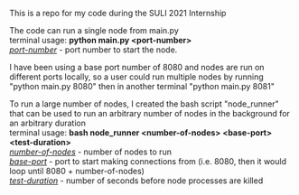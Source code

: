 This is a repo for my code during the SULI 2021 Internship

The code can run a single node from main.py
<br>terminal usage: <b>python main.py \<port-number\></b>
<br><u><i>port-number</u></i> - port number to start the node. 
 
I have been using a base port number of 8080 and nodes are run on different ports locally, so a user could run multiple nodes by running "python main.py 8080" then in another terminal "python main.py 8081"

To run a large number of nodes, I created the bash script "node_runner" that can be used to run an arbitrary number of nodes in the background for an arbitrary duration
<br>terminal usage: <b>bash node_runner \<number-of-nodes\> \<base-port\> \<test-duration\></b>
<br><u><i>number-of-nodes</u></i> - number of nodes to run
<br><u><i>base-port</u></i> - port to start making connections from (i.e. 8080, then it would loop until 8080 + number-of-nodes)
<br><u><i>test-duration</u></i> - number of seconds before node processes are killed
